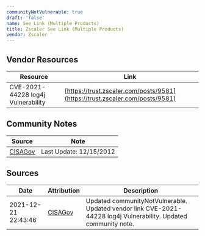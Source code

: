 ```yaml
---
communityNotVulnerable: true
draft: 'false'
name: See Link (Multiple Products)
title: Zscaler See Link (Multiple Products)
vendor: Zscaler
---
```


## Vendor Resources
| Resource | Link |
| --- | --- |
| CVE-2021-44228 log4j Vulnerability | [https://trust.zscaler.com/posts/9581](https://trust.zscaler.com/posts/9581) |


## Community Notes
| Source | Note |
| --- | --- |
| [CISAGov](https://raw.githubusercontent.com/cisagov/log4j-affected-db/develop/README.md) | Last Update: 12/15/2012 |

## Sources
| Date | Attribution | Description |
| --- | --- | --- |
| 2021-12-21 22:43:46 | [CISAGov](https://raw.githubusercontent.com/cisagov/log4j-affected-db/develop/README.md) | Updated communityNotVulnerable. Updated vendor link CVE-2021-44228 log4j Vulnerability. Updated community note.  |
